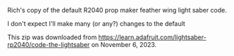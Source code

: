 Rich's copy of the default R2040 prop maker feather wing light saber code.

I don't expect I'll make many (or any?) changes to the default


 This zip was downloaded from https://learn.adafruit.com/lightsaber-rp2040/code-the-lightsaber on November  6, 2023.
